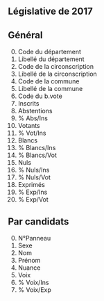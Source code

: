 ## Législative de 2017

## Général

0. Code du département
1. Libellé du département
2. Code de la circonscription
3. Libellé de la circonscription
4. Code de la commune
5. Libellé de la commune
6. Code du b.vote
7. Inscrits
8. Abstentions
9. % Abs/Ins
10. Votants
11. % Vot/Ins
12. Blancs
13. % Blancs/Ins
14. % Blancs/Vot
15. Nuls
16. % Nuls/Ins
17. % Nuls/Vot
18. Exprimés
19. % Exp/Ins
20. % Exp/Vot

## Par candidats

0. N°Panneau
1. Sexe
2. Nom
3. Prénom
4. Nuance
5. Voix
6. % Voix/Ins
7. % Voix/Exp

